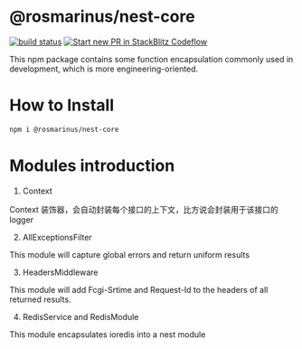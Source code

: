 # @rosmarinus/nest-core

<a href="https://github.com/rosmarinus-project/nest-core/actions/workflows/publish.yml"><img src="https://github.com/rosmarinus-project/nest-core/actions/workflows/publish.yml/badge.svg" alt="build status"></a> <a href="https://pr.new/rosmarinus-project/nest-core"><img src="https://developer.stackblitz.com/img/start_pr_dark_small.svg" alt="Start new PR in StackBlitz Codeflow"></a>

This npm package contains some function encapsulation commonly used in development, which is more engineering-oriented.

# How to Install

```bash
npm i @rosmarinus/nest-core
```

# Modules introduction

1. Context

Context 装饰器，会自动封装每个接口的上下文，比方说会封装用于该接口的 logger

2. AllExceptionsFilter

This module will capture global errors and return uniform results

3. HeadersMiddleware

This module will add Fcgi-Srtime and Request-Id to the headers of all returned results.

4. RedisService and RedisModule

This module encapsulates ioredis into a nest module